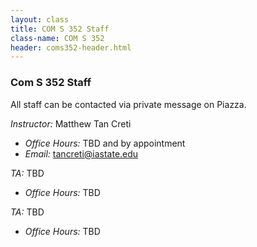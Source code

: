 ```yaml
---
layout: class
title: COM S 352 Staff
class-name: COM S 352
header: coms352-header.html
---
```


### Com S 352 Staff

All staff can be contacted via private message on Piazza.

_Instructor:_ Matthew Tan Creti

* _Office Hours:_ TBD and by appointment
* _Email:_ tancreti@iastate.edu

_TA:_ TBD

* _Office Hours:_ TBD

_TA:_ TBD

* _Office Hours:_ TBD

